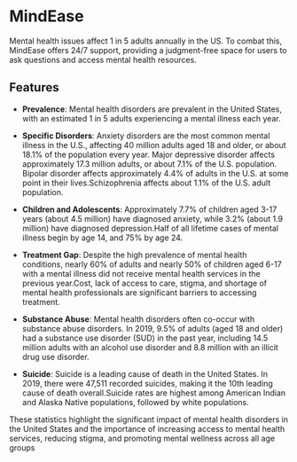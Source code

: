 # MindEase 

Mental health issues affect 1 in 5 adults annually in the US. To combat this, MindEase offers 24/7 support, providing a judgment-free space for users to ask questions and access mental health resources.

## Features

- **Prevalence**:
    Mental health disorders are prevalent in the United States, with an estimated 1 in 5 adults experiencing a mental illness each year.

- **Specific Disorders**:
    Anxiety disorders are the most common mental illness in the U.S., affecting 40 million adults aged 18 and older, or about 18.1% of the population every year. Major depressive disorder affects approximately 17.3 million adults, or about 7.1% of the U.S. population.  Bipolar disorder affects approximately 4.4% of adults in the U.S. at some point in their lives.Schizophrenia affects about 1.1% of the U.S. adult population.

- **Children and Adolescents**:
    Approximately 7.7% of children aged 3-17 years (about 4.5 million) have diagnosed anxiety, while 3.2% (about 1.9 million) have diagnosed depression.Half of all lifetime cases of mental illness begin by age 14, and 75% by age 24.

- **Treatment Gap**:
    Despite the high prevalence of mental health conditions, nearly 60% of adults and nearly 50% of children aged 6-17 with a mental illness did not receive mental health services in the previous year.Cost, lack of access to care, stigma, and shortage of mental health professionals are significant barriers to accessing treatment.

- **Substance Abuse**:
    Mental health disorders often co-occur with substance abuse disorders. In 2019, 9.5% of adults (aged 18 and older) had a substance use disorder (SUD) in the past year, including 14.5 million adults with an alcohol use disorder and 8.8 million with an illicit drug use disorder.

- **Suicide**:
    Suicide is a leading cause of death in the United States. In 2019, there were 47,511 recorded suicides, making it the 10th leading cause of death overall.Suicide rates are highest among American Indian and Alaska Native populations, followed by white populations.

These statistics highlight the significant impact of mental health disorders in the United States and the importance of increasing access to mental health services, reducing stigma, and promoting mental wellness across all age groups
